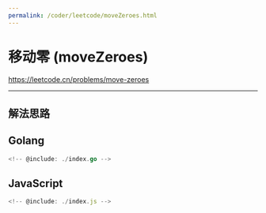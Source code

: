 ```yaml
---
permalink: /coder/leetcode/moveZeroes.html
---
```


# 移动零 (moveZeroes)

https://leetcode.cn/problems/move-zeroes

---

## 解法思路

## Golang

```go
<!-- @include: ./index.go -->
```

## JavaScript

```js
<!-- @include: ./index.js -->
```
